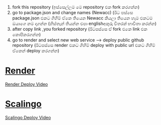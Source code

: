 1. fork this repository (ඉස්සෙල්ලම මෙ repository එක fork කරගන්න)
2. go to package.json and change names (Newacc) (ඊට පස්සෙ package.json එකට ගිහිම් ඒකෙ තියෙන Newacc කියලා තියෙන හැම එකටම ඔයාගෙ නම දාගන්න (හිස්තැන් තියන්න එපා englishඅකුරු විතරක් භාවිතා කරන්න)
3. after copy link ,you forked repository (ඊටපස්සෙ ඒ fork එකෙ link එක කොපිකරගන්න)
4. go to render and select new web service --> deploy public github repository  (ඊටපස්සෙ render එකට ගිහිම් deploy with public url එකට ගිහිම් ඒකෙන් deploy කරගන්න)




# [Render](https://render.com)  
[Render Deploy Video](https://youtu.be/sYzRaR1yF98) 

# [Scalingo](https://scalingo.com)   
[Scalingo Deploy Video](example.com)

